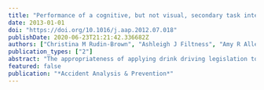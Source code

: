 ```yaml
---
title: "Performance of a cognitive, but not visual, secondary task interacts with alcohol-induced balance impairment in novice and experienced motorcycle riders"
date: 2013-01-01
doi: "https://doi.org/10.1016/j.aap.2012.07.018" 
publishDate: 2020-06-23T21:21:42.336682Z
authors: ["Christina M Rudin-Brown", "Ashleigh J Filtness", "Amy R Allen", "Christine M Mulvihill"]
publication_types: ["2"]
abstract: "The appropriateness of applying drink driving legislation to motorcycle riding has been questioned as there may be fundamental differences in the effects of alcohol on driving and motorcycling. It has been suggested that alcohol may redirect riders’ focus from higher-order cognitive skills such as cornering, judgement and hazard perception, to more physical skills such as maintaining balance. To test this hypothesis, the effects of low doses of alcohol on balance ability were investigated in a laboratory setting. The static balance of twenty experienced and twenty novice riders was measured while they performed either no secondary task, a visual (search) task, or a cognitive (arithmetic) task following the administration of alcohol (0%, 0.02%, and 0.05% BAC). Subjective ratings of intoxication and balance impairment increased in a dose-dependent manner in both novice and experienced motorcycle riders, while a BAC of 0.05%, but not 0.02%, was associated with impairments in static balance ability. This balance impairment was exacerbated when riders performed a cognitive, but not a visual, secondary task. Likewise, 0.05% BAC was associated with impairments in novice and experienced riders’ performance of a cognitive, but not a visual, secondary task, suggesting that interactive processes underlie balance and cognitive task performance. There were no observed differences between novice vs. experienced riders on static balance and secondary task performance, either alone or in combination. Implications for road safety and future ‘drink riding’ policy considerations are discussed."
featured: false
publication: "*Accident Analysis & Prevention*"
---
```



